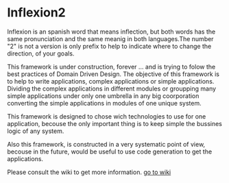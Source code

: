 # Inflexion2 

Inflexion is an spanish word that means inflection, but both words has the same pronunciation and the same meanig in both languages.The number "2" is not a version is only prefix to help to indicate where to change the direction, of your goals.

This framework is under construction, forever ... and is trying to folow the best practices of Domain Driven Design. The objective of this framework is to help to write applications, complex applications or simple applications. Dividing the complex applications in different modules or groupping many simple applications under only one umbrella in any big coorporation converting the simple applications in modules of one unique system.

This framework is designed to chose wich technologies to use for one application, becouse the only important thing is to keep simple the bussines logic of any system.

Also this framework, is constructed in a very systematic point of view, becouse in the future, would be useful to use code generation to get the applications.

Please consult the wiki to get more information.
[go to wiki](https://github.com/jhermoso/Inflexion2/wiki)


